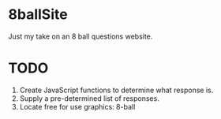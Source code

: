 # 8ballSite
Just my take on an 8 ball questions website.

# TODO
1. Create JavaScript functions to determine what response is.
2. Supply a pre-determined list of responses. 
3. Locate free for use graphics: 8-ball